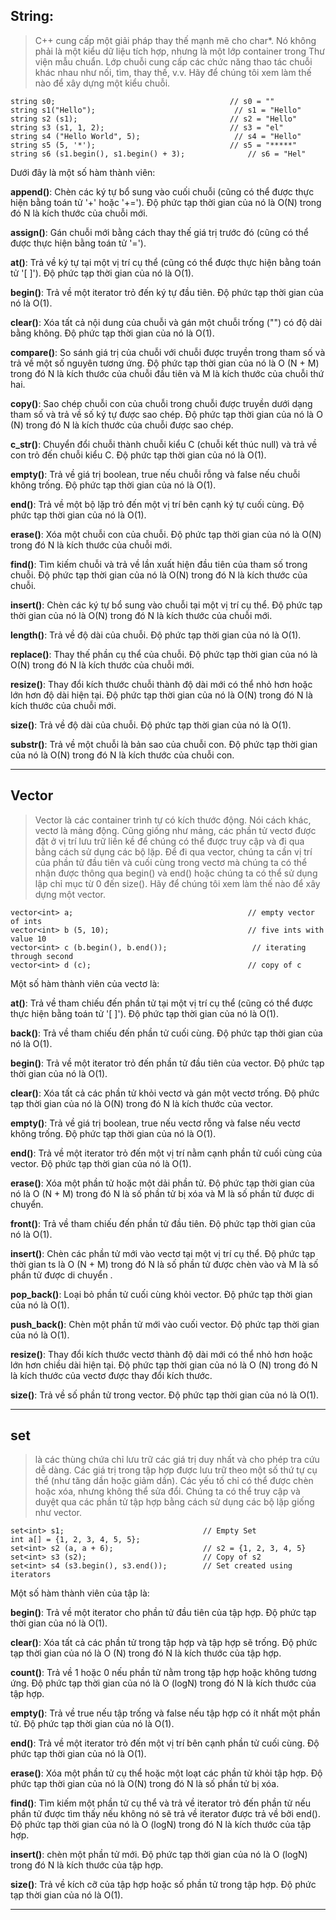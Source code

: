 ## String:
> C++ cung cấp một giải pháp thay thế mạnh mẽ cho char*. Nó không phải là một kiểu dữ liệu tích hợp, nhưng là một lớp container trong Thư viện mẫu chuẩn. Lớp chuỗi cung cấp các chức năng thao tác chuỗi khác nhau như nối, tìm, thay thế, v.v. Hãy để chúng tôi xem làm thế nào để xây dựng một kiểu chuỗi.
```
string s0;                                       // s0 = ""
string s1("Hello");                               // s1 = "Hello"
string s2 (s1);                                  // s2 = "Hello"
string s3 (s1, 1, 2);                            // s3 = "el"
string s4 ("Hello World", 5);                     // s4 = "Hello"
string s5 (5, '*');                              // s5 = "*****"
string s6 (s1.begin(), s1.begin() + 3);              // s6 = "Hel"
```
Dưới đây là một số hàm thành viên:

**append()**: Chèn các ký tự bổ sung vào cuối chuỗi (cũng có thể được thực hiện bằng toán tử '+' hoặc '+='). Độ phức tạp thời gian của nó là O(N) trong đó N là kích thước của chuỗi mới.

**assign()**: Gán chuỗi mới bằng cách thay thế giá trị trước đó (cũng có thể được thực hiện bằng toán tử '=').

**at()**: Trả về ký tự tại một vị trí cụ thể (cũng có thể được thực hiện bằng toán tử '[ ]'). Độ phức tạp thời gian của nó là O(1).

**begin()**: Trả về một iterator trỏ đến ký tự đầu tiên. Độ phức tạp thời gian của nó là O(1).

**clear()**: Xóa tất cả nội dung của chuỗi và gán một chuỗi trống ("") có độ dài bằng không. Độ phức tạp thời gian của nó là O(1).

**compare()**: So sánh giá trị của chuỗi với chuỗi được truyền trong tham số và trả về một số nguyên tương ứng. Độ phức tạp thời gian của nó là O (N + M) trong đó N là kích thước của chuỗi đầu tiên và M là kích thước của chuỗi thứ hai.

**copy()**: Sao chép chuỗi con của chuỗi trong chuỗi được truyền dưới dạng tham số và trả về số ký tự được sao chép. Độ phức tạp thời gian của nó là O (N) trong đó N là kích thước của chuỗi được sao chép.

**c_str()**: Chuyển đổi chuỗi thành chuỗi kiểu C (chuỗi kết thúc null) và trả về con trỏ đến chuỗi kiểu C. Độ phức tạp thời gian của nó là O(1).

**empty()**: Trả về giá trị boolean, true nếu chuỗi rỗng và false nếu chuỗi không trống. Độ phức tạp thời gian của nó là O(1).

**end()**: Trả về một bộ lặp trỏ đến một vị trí bên cạnh ký tự cuối cùng. Độ phức tạp thời gian của nó là O(1).

**erase()**: Xóa một chuỗi con của chuỗi. Độ phức tạp thời gian của nó là O(N) trong đó N là kích thước của chuỗi mới.

**find()**: Tìm kiếm chuỗi và trả về lần xuất hiện đầu tiên của tham số trong chuỗi. Độ phức tạp thời gian của nó là O(N) trong đó N là kích thước của chuỗi.

**insert()**: Chèn các ký tự bổ sung vào chuỗi tại một vị trí cụ thể. Độ phức tạp thời gian của nó là O(N) trong đó N là kích thước của chuỗi mới.

**length()**: Trả về độ dài của chuỗi. Độ phức tạp thời gian của nó là O(1).

**replace()**: Thay thế phần cụ thể của chuỗi. Độ phức tạp thời gian của nó là O(N) trong đó N là kích thước của chuỗi mới.

**resize()**: Thay đổi kích thước chuỗi thành độ dài mới có thể nhỏ hơn hoặc lớn hơn độ dài hiện tại. Độ phức tạp thời gian của nó là O(N) trong đó N là kích thước của chuỗi mới.

**size()**: Trả về độ dài của chuỗi. Độ phức tạp thời gian của nó là O(1).

**substr()**: Trả về một chuỗi là bản sao của chuỗi con. Độ phức tạp thời gian của nó là O(N) trong đó N là kích thước của chuỗi con.

---

## Vector
> Vector là các container trình tự có kích thước động. Nói cách khác, vectơ là mảng động. Cũng giống như mảng, các phần tử vectơ được đặt ở vị trí lưu trữ liền kề để chúng có thể được truy cập và đi qua bằng cách sử dụng các bộ lặp. Để đi qua vector, chúng ta cần vị trí của phần tử đầu tiên và cuối cùng trong vectơ mà chúng ta có thể nhận được thông qua begin() và end() hoặc chúng ta có thể sử dụng lập chỉ mục từ 0 đến size(). Hãy để chúng tôi xem làm thế nào để xây dựng một vector.

```
vector<int> a;                                       // empty vector of ints
vector<int> b (5, 10);                               // five ints with value 10
vector<int> c (b.begin(), b.end());                   // iterating through second
vector<int> d (c);                                   // copy of c
```

Một số hàm thành viên của vectơ là:

**at()**: Trả về tham chiếu đến phần tử tại một vị trí cụ thể (cũng có thể được thực hiện bằng toán tử '[ ]'). Độ phức tạp thời gian của nó là O(1).

**back()**: Trả về tham chiếu đến phần tử cuối cùng. Độ phức tạp thời gian của nó là O(1).

**begin()**: Trả về một iterator trỏ đến phần tử đầu tiên của vector. Độ phức tạp thời gian của nó là O(1).

**clear()**: Xóa tất cả các phần tử khỏi vectơ và gán một vectơ trống. Độ phức tạp thời gian của nó là O(N) trong đó N là kích thước của vector.

**empty()**: Trả về giá trị boolean, true nếu vectơ rỗng và false nếu vectơ không trống. Độ phức tạp thời gian của nó là O(1).

**end()**: Trả về một iterator trỏ đến một vị trí nằm cạnh phần tử cuối cùng của vector. Độ phức tạp thời gian của nó là O(1).

**erase()**: Xóa một phần tử hoặc một dải phần tử. Độ phức tạp thời gian của nó là O (N + M) trong đó N là số phần tử bị xóa và M là số phần tử được di chuyển.

**front()**: Trả về tham chiếu đến phần tử đầu tiên. Độ phức tạp thời gian của nó là O(1).

**insert()**: Chèn các phần tử mới vào vectơ tại một vị trí cụ thể. Độ phức tạp thời gian ts là O (N + M) trong đó N là số phần tử được chèn vào và M là số phần tử được di chuyển .

**pop_back()**: Loại bỏ phần tử cuối cùng khỏi vector. Độ phức tạp thời gian của nó là O(1).

**push_back()**: Chèn một phần tử mới vào cuối vector. Độ phức tạp thời gian của nó là O(1).

**resize()**: Thay đổi kích thước vectơ thành độ dài mới có thể nhỏ hơn hoặc lớn hơn chiều dài hiện tại. Độ phức tạp thời gian của nó là O (N) trong đó N là kích thước của vectơ được thay đổi kích thước.

**size()**: Trả về số phần tử trong vector. Độ phức tạp thời gian của nó là O(1).

---
## set
> là các thùng chứa chỉ lưu trữ các giá trị duy nhất và cho phép tra cứu dễ dàng. Các giá trị trong tập hợp được lưu trữ theo một số thứ tự cụ thể (như tăng dần hoặc giảm dần). Các yếu tố chỉ có thể được chèn hoặc xóa, nhưng không thể sửa đổi. Chúng ta có thể truy cập và duyệt qua các phần tử tập hợp bằng cách sử dụng các bộ lặp giống như vector.

```
set<int> s1;                               // Empty Set
int a[] = {1, 2, 3, 4, 5, 5};
set<int> s2 (a, a + 6);                    // s2 = {1, 2, 3, 4, 5}
set<int> s3 (s2);                          // Copy of s2
set<int> s4 (s3.begin(), s3.end());        // Set created using iterators
```

Một số hàm thành viên của tập là:

**begin()**: Trả về một iterator cho phần tử đầu tiên của tập hợp. Độ phức tạp thời gian của nó là O(1).

**clear()**: Xóa tất cả các phần tử trong tập hợp và tập hợp sẽ trống. Độ phức tạp thời gian của nó là O (N) trong đó N là kích thước của tập hợp.

**count()**: Trả về 1 hoặc 0 nếu phần tử nằm trong tập hợp hoặc không tương ứng. Độ phức tạp thời gian của nó là O (logN) trong đó N là kích thước của tập hợp.

**empty()**: Trả về true nếu tập trống và false nếu tập hợp có ít nhất một phần tử. Độ phức tạp thời gian của nó là O(1).

**end()**: Trả về một iterator trỏ đến một vị trí bên cạnh phần tử cuối cùng. Độ phức tạp thời gian của nó là O(1).

**erase()**: Xóa một phần tử cụ thể hoặc một loạt các phần tử khỏi tập hợp. Độ phức tạp thời gian của nó là O(N) trong đó N là số phần tử bị xóa.

**find()**: Tìm kiếm một phần tử cụ thể và trả về iterator trỏ đến phần tử nếu phần tử được tìm thấy nếu không nó sẽ trả về iterator được trả về bởi end(). Độ phức tạp thời gian của nó là O (logN) trong đó N là kích thước của tập hợp.

**insert()**: chèn một phần tử mới. Độ phức tạp thời gian của nó là O (logN) trong đó N là kích thước của tập hợp.

**size()**: Trả về kích cỡ của tập hợp hoặc số phần tử trong tập hợp. Độ phức tạp thời gian của nó là O(1).

---












